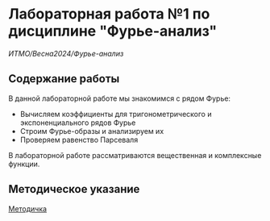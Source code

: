# Лабораторная работа №1 по дисциплине "Фурье-анализ"
_ИТМО/Весна2024/Фурье-анализ_

## Содержание работы
В данной лабораторной работе мы знакомимся с рядом Фурье:
- Вычисляем коэффициенты для тригонометрического и экспоненциального рядов Фурье
- Строим Фурье-образы и анализируем их
- Проверяем равенство Парсеваля

В лабораторной работе рассматриваются вещественная и комплексные функции.

## Методическое указание

[Методичка](/FM_LAB1.pdf)

